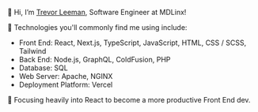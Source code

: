 👋 Hi, I’m [Trevor Leeman](https://www.linkedin.com/in/trevor-leeman/), Software Engineer at MDLinx!

🧰 Technologies you'll commonly find me using include:
- Front End: React, Next.js, TypeScript, JavaScript, HTML, CSS / SCSS, Tailwind
- Back End: Node.js, GraphQL, ColdFusion, PHP
- Database: SQL
- Web Server: Apache, NGINX
- Deployment Platform: Vercel

🌱 Focusing heavily into React to become a more productive Front End dev.
